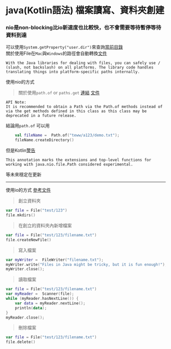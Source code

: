 # java(Kotlin語法) 檔案讀寫、資料夾創建


### nio是non-blocking比io新速度也比較快，也不會需要等待暫停等待資料到達
可以使用`System.getProperty("user.dir")`來查詢[當前目錄](https://github.com/EriaWist/My_Article/blob/main/Java/%E7%B3%BB%E7%B5%B1%E7%9B%B8%E9%97%9C%E8%B3%87%E8%A8%8A%E5%8F%96%E5%BE%97%E6%96%B9%E6%B3%95.md)</br>
關於使用File在`Mac`與`Windows`的路徑會自動轉換[文件](https://stackoverflow.com/questions/2417485/difference-between-file-separator-and-slash-in-paths)
```
With the Java libraries for dealing with files, you can safely use / (slash, not backslash) on all platforms. The library code handles translating things into platform-specific paths internally.
```

使用nio的方式
> 關於使用`path.of` or `paths.get` [連結](https://stackoverflow.com/questions/58631724/paths-get-vs-path-of) [文件](https://docs.oracle.com/en/java/javase/13/docs/api/java.base/java/nio/file/Paths.html)
```
API Note:
It is recommended to obtain a Path via the Path.of methods instead of via the get methods defined in this class as this class may be deprecated in a future release.
```
結論用`path.of`
可以用
``` kotlin
    val fileName =  Path.of("teww/a123/demo.txt");
    fileName.createDirectory()
```
但是Kotlin[警告](https://kotlinlang.org/api/latest/jvm/stdlib/kotlin.io.path/-experimental-path-api/)
```
This annotation marks the extensions and top-level functions for working with java.nio.file.Path considered experimental.
```
等未來穩定在更新

---


 使用io的方式 [參考文件](https://www.w3schools.com/java/java_files_create.asp)
> 創立資料夾
  ``` kotlin
  var file = File("test/123")
  file.mkdirs()
  ```
> 在創立的資料夾內新增檔案
``` kotlin
var file = File("test/123/filename.txt")
file.createNewFile()
```
> 寫入檔案
``` kotlin
var myWriter =  FileWriter("filename.txt");
myWriter.write("Files in Java might be tricky, but it is fun enough!");
myWriter.close();
```
> 讀取檔案
``` kotlin
var file = File("test/123/filename.txt")
var myReader =  Scanner(file);
while (myReader.hasNextLine()) {
    var data = myReader.nextLine();
    println(data);
}
myReader.close();
```
> 刪除檔案

``` kotlin
var file = File("test/123/filename.txt")
file.delete()
```
   